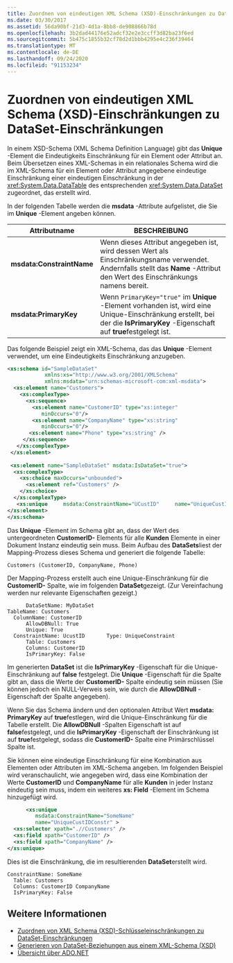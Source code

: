 ```yaml
---
title: Zuordnen von eindeutigen XML Schema (XSD)-Einschränkungen zu DataSet-Einschränkungen
ms.date: 03/30/2017
ms.assetid: 56da90bf-21d3-4d1a-8bb8-de908866b78d
ms.openlocfilehash: 3b2dad44176e52adcf32e2e3ccff3d82ba23f6ed
ms.sourcegitcommit: 5b475c1855b32cf78d2d1bbb4295e4c236f39464
ms.translationtype: MT
ms.contentlocale: de-DE
ms.lasthandoff: 09/24/2020
ms.locfileid: "91153234"
---
```

# <a name="map-unique-xml-schema-xsd-constraints-to-dataset-constraints"></a>Zuordnen von eindeutigen XML Schema (XSD)-Einschränkungen zu DataSet-Einschränkungen

In einem XSD-Schema (XML Schema Definition Language) gibt das **Unique** -Element die Eindeutigkeits Einschränkung für ein Element oder Attribut an. 	Beim Übersetzen eines XML-Schemas in ein relationales Schema wird die im XML-Schema für ein Element oder Attribut angegebene eindeutige Einschränkung einer eindeutigen Einschränkung in der <xref:System.Data.DataTable> des entsprechenden <xref:System.Data.DataSet> zugeordnet, das erstellt wird.  
  
 In der folgenden Tabelle werden die **msdata** -Attribute aufgelistet, die Sie im **Unique** -Element angeben können.  
  
|Attributname|BESCHREIBUNG|  
|--------------------|-----------------|  
|**msdata:ConstraintName**|Wenn dieses Attribut angegeben ist, wird dessen Wert als Einschränkungsname verwendet. Andernfalls stellt das **Name** -Attribut den Wert des Einschränkungs namens bereit.|  
|**msdata:PrimaryKey**|Wenn `PrimaryKey="true"` im **Unique** -Element vorhanden ist, wird eine Unique-Einschränkung erstellt, bei der die **IsPrimaryKey** -Eigenschaft auf **true**festgelegt ist.|  
  
 Das folgende Beispiel zeigt ein XML-Schema, das das **Unique** -Element verwendet, um eine Eindeutigkeits Einschränkung anzugeben.  
  
```xml  
<xs:schema id="SampleDataSet"
            xmlns:xs="http://www.w3.org/2001/XMLSchema"
            xmlns:msdata="urn:schemas-microsoft-com:xml-msdata">  
  <xs:element name="Customers">  
    <xs:complexType>  
      <xs:sequence>  
        <xs:element name="CustomerID" type="xs:integer"
           minOccurs="0"/>  
        <xs:element name="CompanyName" type="xs:string"
           minOccurs="0"/>  
       <xs:element name="Phone" type="xs:string" />  
     </xs:sequence>  
   </xs:complexType>  
 </xs:element>  
  
 <xs:element name="SampleDataSet" msdata:IsDataSet="true">  
  <xs:complexType>  
    <xs:choice maxOccurs="unbounded">  
      <xs:element ref="Customers" />  
    </xs:choice>  
  </xs:complexType>  
   <xs:unique     msdata:ConstraintName="UCustID"     name="UniqueCustIDConstr" >       <xs:selector xpath=".//Customers" />       <xs:field xpath="CustomerID" />     </xs:unique>  
</xs:element>  
</xs:schema>  
```  
  
 Das **Unique** -Element im Schema gibt an, dass der Wert des untergeordneten **CustomerID-** Elements für alle **Kunden** Elemente in einer Dokument Instanz eindeutig sein muss. Beim Aufbau des **DataSets**liest der Mapping-Prozess dieses Schema und generiert die folgende Tabelle:  
  
```text  
Customers (CustomerID, CompanyName, Phone)  
```  
  
 Der Mapping-Prozess erstellt auch eine Unique-Einschränkung für die **CustomerID-** Spalte, wie im folgenden **DataSet**gezeigt. (Zur Vereinfachung werden nur relevante Eigenschaften gezeigt.)  
  
```text  
      DataSetName: MyDataSet  
TableName: Customers  
  ColumnName: CustomerID  
      AllowDBNull: True  
      Unique: True  
  ConstraintName: UcustID       Type: UniqueConstraint  
      Table: Customers  
      Columns: CustomerID
      IsPrimaryKey: False  
```  
  
 Im generierten **DataSet** ist die **IsPrimaryKey** -Eigenschaft für die Unique-Einschränkung auf **false** festgelegt. Die **Unique** -Eigenschaft für die Spalte gibt an, dass die Werte der **CustomerID-** Spalte eindeutig sein müssen (Sie können jedoch ein NULL-Verweis sein, wie durch die **AllowDBNull** -Eigenschaft der Spalte angegeben).  
  
 Wenn Sie das Schema ändern und den optionalen Attribut Wert **msdata: PrimaryKey** auf **true**festlegen, wird die Unique-Einschränkung für die Tabelle erstellt. Die **AllowDBNull** -Spalten Eigenschaft ist auf **false**festgelegt, und die **IsPrimaryKey** -Eigenschaft der Einschränkung ist auf **true**festgelegt, sodass die **CustomerID-** Spalte eine Primärschlüssel Spalte ist.  
  
 Sie können eine eindeutige Einschränkung für eine Kombination aus Elementen oder Attributen im XML-Schema angeben. Im folgenden Beispiel wird veranschaulicht, wie angegeben wird, dass eine Kombination der Werte **CustomerID** und **CompanyName** für alle **Kunden** in jeder Instanz eindeutig sein muss, indem ein weiteres **xs: Field** -Element im Schema hinzugefügt wird.  
  
```xml  
      <xs:unique
         msdata:ConstraintName="SomeName"
         name="UniqueCustIDConstr" >
  <xs:selector xpath=".//Customers" />
  <xs:field xpath="CustomerID" />
  <xs:field xpath="CompanyName" />
</xs:unique>  
```  
  
 Dies ist die Einschränkung, die im resultierenden **DataSet**erstellt wird.  
  
```text  
ConstraintName: SomeName  
  Table: Customers  
  Columns: CustomerID CompanyName
  IsPrimaryKey: False  
```  
  
## <a name="see-also"></a>Weitere Informationen

- [Zuordnen von XML Schema (XSD)-Schlüsseleinschränkungen zu DataSet-Einschränkungen](mapping-xml-schema-xsd-constraints-to-dataset-constraints.md)
- [Generieren von DataSet-Beziehungen aus einem XML-Schema (XSD)](generating-dataset-relations-from-xml-schema-xsd.md)
- [Übersicht über ADO.NET](../ado-net-overview.md)
